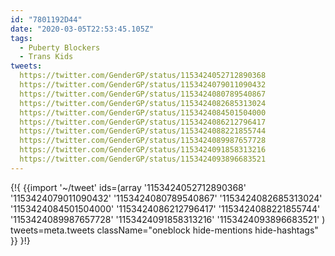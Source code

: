 ```yaml
---
id: "7801192D44"
date: "2020-03-05T22:53:45.105Z"
tags:
  - Puberty Blockers
  - Trans Kids
tweets:
  https://twitter.com/GenderGP/status/1153424052712890368
  https://twitter.com/GenderGP/status/1153424079011090432
  https://twitter.com/GenderGP/status/1153424080789540867
  https://twitter.com/GenderGP/status/1153424082685313024
  https://twitter.com/GenderGP/status/1153424084501504000
  https://twitter.com/GenderGP/status/1153424086212796417
  https://twitter.com/GenderGP/status/1153424088221855744
  https://twitter.com/GenderGP/status/1153424089987657728
  https://twitter.com/GenderGP/status/1153424091858313216
  https://twitter.com/GenderGP/status/1153424093896683521
---
```

{!{
  {{import '~/tweet' ids=(array
    '1153424052712890368'
    '1153424079011090432'
    '1153424080789540867'
    '1153424082685313024'
    '1153424084501504000'
    '1153424086212796417'
    '1153424088221855744'
    '1153424089987657728'
    '1153424091858313216'
    '1153424093896683521'
  ) tweets=meta.tweets className="oneblock hide-mentions hide-hashtags" }}
}!}

